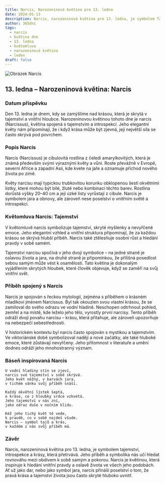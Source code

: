 ```yaml
---
title: Narcis, Narozeninová květina pro 13. ledna
date: 2024-01-13
description: Narcis, narozeninová květina pro 13. ledna, je symbolem Tajemství. Objevte její jedinečný význam, fascinující příběhy a poezii, která oslavuje její krásu.
author: 365dní
tags:
  - narcis
  - květina dne
  - 13. ledna
  - květomluva
  - narozeninová květina
  - leden
draft: false
---
```


![Obrázek Narcis](https://cdn.pixabay.com/photo/2021/04/06/19/20/daffodils-6157253_1280.jpg#center)

## 13. ledna – Narozeninová květina: Narcis

### Datum příspěvku

Den 13. ledna je dnem, kdy se zamýšlíme nad krásou, která je skrytá v tajemství a vnitřní hloubce. Narozeninovou květinou tohoto dne je narcis (Narcissus), květina spojená s tajemstvím a introspekcí. Jeho elegantní květy nám připomínají, že i když krása může být zjevná, její největší síla se často skrývá pod povrchem.

### Popis Narcis

Narcis (Narcissus) je cibulovitá rostlina z čeledi amarylkovitých, která je známá především svými výraznými květy a vůní. Roste převážně v Evropě, severní Africe a západní Asii, kde kvete na jaře a oznamuje příchod nového života po zimě.

Květy narcisu mají typickou trubkovitou korunku obklopenou šesti okvětními lístky, které mohou být bílé, žluté nebo kombinací těchto barev. Rostlina dorůstá výšky 20–40 cm a její úzké listy vyrůstají z cibule. Narcis je symbolem jara a obnovy, ale zároveň nese poselství o vnitřním světě a introspekci.

### Květomluva Narcis: Tajemství

V květomluvě narcis symbolizuje tajemství, skryté myšlenky a nevyřčené emoce. Jeho elegantní vzhled a vnitřní struktura připomínají, že za každou krásou se skrývá hlubší příběh. Narcis také ztělesňuje osobní růst a hledání pravdy v sobě samém.

Tajemství narcisu spočívá v jeho dvojí symbolice – na jedné straně je oslavou života a jara, na druhé straně je připomínkou, že přílišná posedlost sebou samým může vést k osamělosti. Tato květina je dokonalým vyjádřením skrytých hloubek, které člověk objevuje, když se zaměří na svůj vnitřní svět.

### Příběh spojený s Narcis

Narcis je spojován s řeckou mytologií, zejména s příběhem o krásném mladíkovi jménem Narcissus. Byl tak okouzlen svou vlastní krásou, že se zamiloval do svého odrazu ve vodní hladině. Neschopen odtrhnout pohled, zemřel a na místě, kde leželo jeho tělo, vyrostly první narcisy. Tento příběh odráží dvojí povahu narcisu – krásu, která přitahuje, ale zároveň upozorňuje na nebezpečí sebestřednosti.

V historickém kontextu byl narcis často spojován s mystikou a tajemstvím. Ve viktoriánské době symbolizoval naději a nové začátky, ale také hluboké emoce, které zůstávají nevyřčeny. Jeho přítomnost v literatuře a umění dodnes odráží jeho mnohostranný význam.

### Báseň inspirovaná Narcis

```
U vodní hladiny stín se zjeví,  
narcis své tajemství v sobě skrývá.  
Jeho květ něžný, v barvách jara,  
v tichém vánku svůj příběh snáší.  

Každý okvětní lístek šeptá,  
o kráse, co z hloubky srdce vzkvétá.  
Jeho tajemství v nás zní,  
jako odraz duše v nočním klidu.  

Kéž jeho tichý květ tě vede,  
k pravdě, co v sobě najdeš všude.  
Narcis – symbol tajů a krás,  
v každém z nás svůj příběh má.  
```

### Závěr

Narcis, narozeninová květina pro 13. ledna, je symbolem tajemství, introspekce a krásy, která přetrvává. Jeho příběh a symbolika nás učí hledat rovnováhu mezi obdivem k sobě samým a pokorou. Narcis je květinou, která inspiruje k hledání vnitřní pravdy a oslavě života ve všech jeho podobách. Ať už jako dar, nebo jako symbol jara, narcis přináší poselství o tom, že pravá krása a tajemství života jsou často skryté hluboko uvnitř.